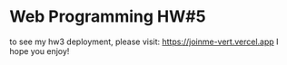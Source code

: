 # Web Programming HW#5
to see my hw3 deployment, please visit: https://joinme-vert.vercel.app
I hope you enjoy!
